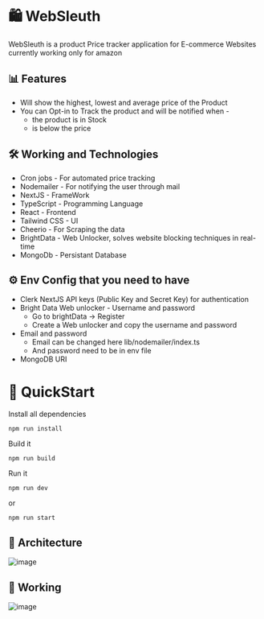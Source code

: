 # 🛍️ WebSleuth
WebSleuth is a product Price tracker application for E-commerce Websites currently working only for amazon 

## 📊 Features
* Will show the highest, lowest and average price of the Product
* You can Opt-in to Track the product and will be notified when -
  * the product is in Stock
  * is below the price
## 🛠️ Working and Technologies
* Cron jobs - For automated price tracking
* Nodemailer - For notifying the user through mail
* NextJS - FrameWork
* TypeScript - Programming Language
* React - Frontend
* Tailwind CSS - UI
* Cheerio - For Scraping the data
* BrightData - Web Unlocker, solves website blocking techniques in real-time
* MongoDb - Persistant Database </div>

## ⚙️ Env Config that you need to have
* Clerk NextJS API keys (Public Key and Secret Key) for authentication
* Bright Data Web unlocker - Username and password
  *  Go to brightData -> Register
  *  Create a Web unlocker and copy the username and password
* Email and password
  *  Email can be changed here lib/nodemailer/index.ts
  *  And password need to be in env file
* MongoDB URI
# 🚀 QuickStart
Install all dependencies
```
npm run install
```
Build it
```
npm run build
```
Run it
```
npm run dev
```
or
```
npm run start
```
## 📐 Architecture
![image](https://github.com/Hexton09/WebSleuth-1/assets/98824774/2e56146d-9135-471a-8ea1-2315cdd4af4c)
## 🔧 Working
![image](https://github.com/Hexton09/WebSleuth/assets/98824774/6f0fe796-3e2f-4a27-9665-41fbcd806d06)

